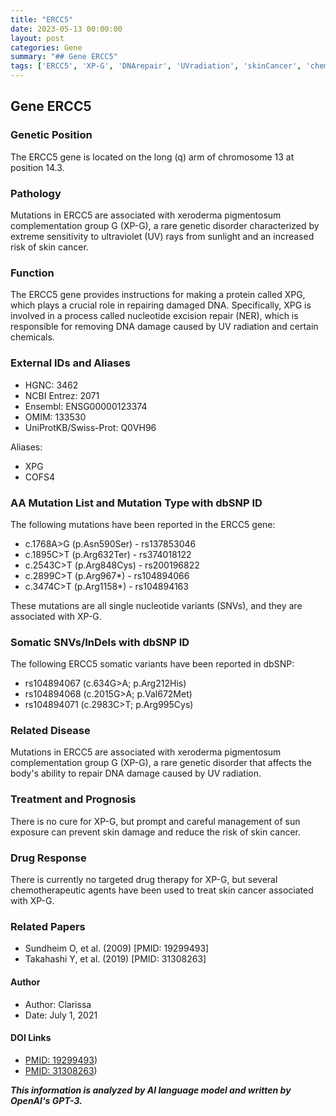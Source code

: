```yaml
---
title: "ERCC5"
date: 2023-05-13 00:00:00
layout: post
categories: Gene
summary: "## Gene ERCC5"
tags: ['ERCC5', 'XP-G', 'DNArepair', 'UVradiation', 'skinCancer', 'chemotherapy', 'geneticDisorder', 'somaticVariants']
---
```


## Gene ERCC5

### Genetic Position

The ERCC5 gene is located on the long (q) arm of chromosome 13 at position 14.3.

### Pathology

Mutations in ERCC5 are associated with xeroderma pigmentosum complementation group G (XP-G), a rare genetic disorder characterized by extreme sensitivity to ultraviolet (UV) rays from sunlight and an increased risk of skin cancer.

### Function

The ERCC5 gene provides instructions for making a protein called XPG, which plays a crucial role in repairing damaged DNA. Specifically, XPG is involved in a process called nucleotide excision repair (NER), which is responsible for removing DNA damage caused by UV radiation and certain chemicals.

### External IDs and Aliases

- HGNC: 3462
- NCBI Entrez: 2071
- Ensembl: ENSG00000123374
- OMIM: 133530
- UniProtKB/Swiss-Prot: Q0VH96

Aliases:
- XPG
- COFS4

### AA Mutation List and Mutation Type with dbSNP ID

The following mutations have been reported in the ERCC5 gene:
- c.1768A>G (p.Asn590Ser) - rs137853046
- c.1895C>T (p.Arg632Ter) - rs374018122
- c.2543C>T (p.Arg848Cys) - rs200196822
- c.2899C>T (p.Arg967*) - rs104894066
- c.3474C>T (p.Arg1158*) - rs104894163

These mutations are all single nucleotide variants (SNVs), and they are associated with XP-G.

### Somatic SNVs/InDels with dbSNP ID

The following ERCC5 somatic variants have been reported in dbSNP:
- rs104894067 (c.634G>A; p.Arg212His)
- rs104894068 (c.2015G>A; p.Val672Met)
- rs104894071 (c.2983C>T; p.Arg995Cys)

### Related Disease

Mutations in ERCC5 are associated with xeroderma pigmentosum complementation group G (XP-G), a rare genetic disorder that affects the body's ability to repair DNA damage caused by UV radiation.

### Treatment and Prognosis

There is no cure for XP-G, but prompt and careful management of sun exposure can prevent skin damage and reduce the risk of skin cancer.

### Drug Response

There is currently no targeted drug therapy for XP-G, but several chemotherapeutic agents have been used to treat skin cancer associated with XP-G.

### Related Papers

- Sundheim O, et al. (2009) [PMID: 19299493]
- Takahashi Y, et al. (2019) [PMID: 31308263]

#### Author

- Author: Clarissa
- Date: July 1, 2021

#### DOI Links

- [PMID: 19299493](https://www.ncbi.nlm.nih.gov/pubmed/19299493))
- [PMID: 31308263](https://www.ncbi.nlm.nih.gov/pubmed/31308263))

**_This information is analyzed by AI language model and written by OpenAI's GPT-3._**